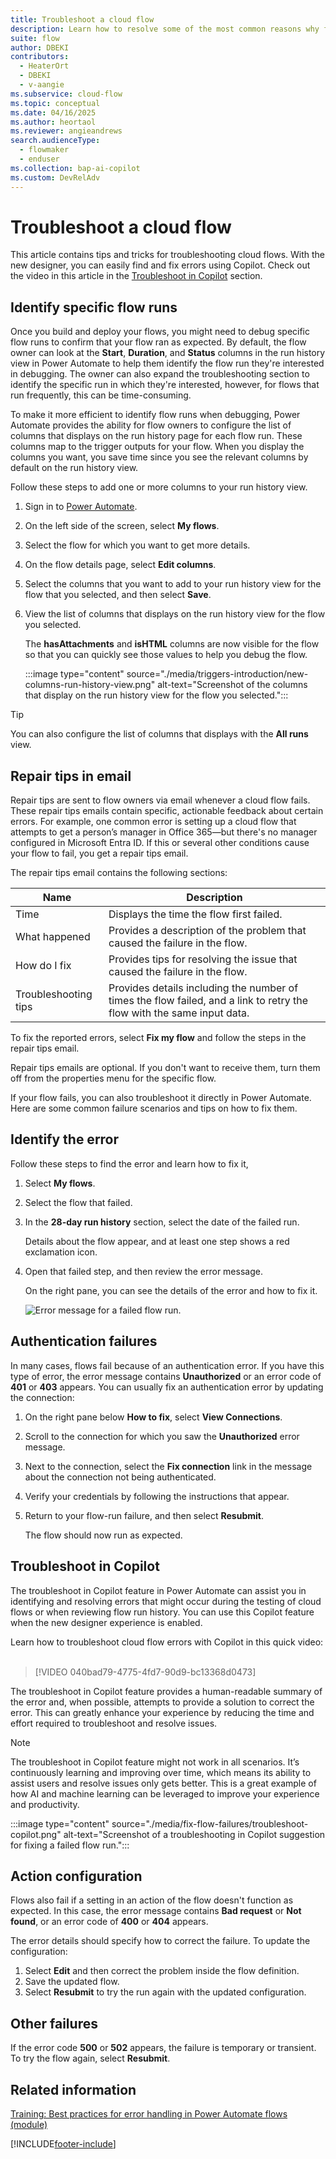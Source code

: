 ```yaml
---
title: Troubleshoot a cloud flow
description: Learn how to resolve some of the most common reasons why flows fail.
suite: flow
author: DBEKI
contributors:
  - HeaterOrt
  - DBEKI
  - v-aangie
ms.subservice: cloud-flow
ms.topic: conceptual
ms.date: 04/16/2025
ms.author: heortaol
ms.reviewer: angieandrews
search.audienceType: 
  - flowmaker
  - enduser
ms.collection: bap-ai-copilot
ms.custom: DevRelAdv
---
```


# Troubleshoot a cloud flow

This article contains tips and tricks for troubleshooting cloud flows. With the new designer, you can easily find and fix errors using Copilot. Check out the video in this article in the [Troubleshoot in Copilot](#troubleshoot-in-copilot) section.

## Identify specific flow runs

Once you build and deploy your flows, you might need to debug specific flow runs to confirm that your flow ran as expected. By default, the flow owner can look at the **Start**, **Duration**, and **Status** columns in the run history view in Power Automate to help them identify the flow run they're interested in debugging. The owner can also expand the troubleshooting section to identify the specific run in which they're interested, however, for flows that run frequently, this can be time-consuming.

To make it more efficient to identify flow runs when debugging, Power Automate provides the ability for flow owners to configure the list of columns that displays on the run history page for each flow run. These columns map to the trigger outputs for your flow. When you display the columns you want, you save time since you see the relevant columns by default on the run history view.

Follow these steps to add one or more columns to your run history view.

1. Sign in to [Power Automate](https://make.powerautomate.com).
1. On the left side of the screen, select **My flows**.
1. Select the flow for which you want to get more details.
1. On the flow details page, select **Edit columns**.
1. Select the columns that you want to add to your run history view for the flow that you selected, and then select **Save**.
1. View the list of columns that displays on the run history view for the flow you selected.

   The **hasAttachments** and **isHTML** columns are now visible for the flow so that you can quickly see those values to help you debug the flow.

    :::image type="content" source="./media/triggers-introduction/new-columns-run-history-view.png" alt-text="Screenshot of the columns that display on the run history view for the flow you selected.":::

> [!TIP]
> You can also configure the list of columns that displays with the **All runs** view.

## Repair tips in email

Repair tips are sent to flow owners via email whenever a cloud flow fails. These repair tips emails contain specific, actionable feedback about certain errors. For example, one common error is setting up a cloud flow that attempts to get a person’s manager in Office 365&mdash;but there's no manager configured in Microsoft Entra ID. If this or several other conditions cause your flow to fail, you get a repair tips email.

The repair tips email contains the following sections:

|Name|Description|
|--- |---|
|Time |Displays the time the flow first failed.|
|What happened|Provides a description of the problem that caused the failure in the flow.|
|How do I fix |Provides tips for resolving the issue that caused the failure in the flow.|
|Troubleshooting tips |Provides details including the number of times the flow failed, and a link to retry the flow with the same input data.|

To fix the reported errors, select **Fix my flow** and follow the steps in the repair tips email.

Repair tips emails are optional. If you don't want to receive them, turn them off from the properties menu for the specific flow.

If your flow fails, you can also troubleshoot it directly in Power Automate. Here are some common failure scenarios and tips on how to fix them.

## Identify the error

Follow these steps to find the error and learn how to fix it,

1. Select **My flows**.
1. Select the flow that failed.
1. In the **28-day run history** section, select the date of the failed run.

   Details about the flow appear, and at least one step shows a red exclamation icon.

1. Open that failed step, and then review the error message.

   On the right pane, you can see the details of the error and how to fix it.

   ![Error message for a failed flow run.](./media/fix-flow-failures/identify-error.png)

## Authentication failures

In many cases, flows fail because of an authentication error. If you have this type of error, the error message contains **Unauthorized** or an error code of **401** or **403** appears. You can usually fix an authentication error by updating the connection:

1. On the right pane below **How to fix**, select **View Connections**.
1. Scroll to the connection for which you saw the **Unauthorized** error message.
1. Next to the connection, select the **Fix connection** link in the message about the connection not being authenticated.
1. Verify your credentials by following the instructions that appear.
1. Return to your flow-run failure, and then select **Resubmit**.

    The flow should now run as expected.

## Troubleshoot in Copilot

The troubleshoot in Copilot feature in Power Automate can assist you in identifying and resolving errors that might occur during the testing of cloud flows or when reviewing flow run history. You can use this Copilot feature when the new designer experience is enabled.

Learn how to troubleshoot cloud flow errors with Copilot in this quick video:</br>
</br>

> [!VIDEO 040bad79-4775-4fd7-90d9-bc13368d0473]

The troubleshoot in Copilot feature provides a human-readable summary of the error and, when possible, attempts to provide a solution to correct the error. This can greatly enhance your experience by reducing the time and effort required to troubleshoot and resolve issues.

> [!NOTE]
> The troubleshoot in Copilot feature might not work in all scenarios. It’s continuously learning and improving over time, which means its ability to assist users and resolve issues only gets better. This is a great example of how AI and machine learning can be leveraged to improve your experience and productivity.

:::image type="content" source="./media/fix-flow-failures/troubleshoot-copilot.png" alt-text="Screenshot of a troubleshooting in Copilot suggestion for fixing a failed flow run.":::

## Action configuration

Flows also fail if a setting in an action of the flow doesn't function as expected. In this case, the error message contains **Bad request** or **Not found**, or an error code of **400** or **404** appears.

The error details should specify how to correct the failure. To update the configuration:

1. Select **Edit** and then correct the problem inside the flow definition.
1. Save the updated flow.
1. Select **Resubmit** to try the run again with the updated configuration.

## Other failures

If the error code **500** or **502** appears, the failure is temporary or transient. To try the flow again, select **Resubmit**.

## Related information

[Training: Best practices for error handling in Power Automate flows (module)](/training/modules/error-handling/)

[!INCLUDE[footer-include](includes/footer-banner.md)]
